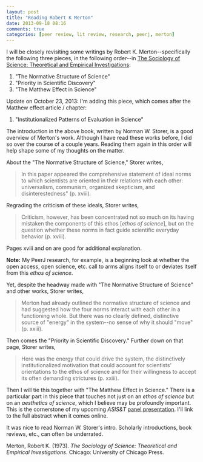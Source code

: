 ```yaml
---
layout: post
title: "Reading Robert K Merton"
date: 2013-09-18 08:16
comments: true
categories: [peer review, lit review, research, peerj, merton]
---
```


I will be closely revisiting some writings by Robert K.
Merton--specifically the following three pieces, in the following
order--in [The Sociology of Science: Theoretical and Empirical
Investigations](http://www.worldcat.org/oclc/817893417):

1. "The Normative Structure of Science"
1. "Priority in Scientific Discovery"
1. "The Matthew Effect in Science"

Update on October 23, 2013: I'm adding this piece, which comes
after the Matthew effect article / chapter:

1. "Institutionalized Patterns of Evaluation in Science"

The introduction in the above book, written by Norman W. Storer,
is a good overview of Merton's work. Although I have read these
works before, I did so over the course of a couple years. Reading
them again in this order will help shape some of my thoughts on
the matter.

About the "The Normative Structure of Science," Storer writes,

> In this paper appeared the comprehensive statement of ideal
> norms to which scientists are oriented in their relations with
> each other: universalism, communism, organized skepticism, and
> disinterestedness" (p. xviii).

Regrading the criticism of these ideals, Storer writes,

> Criticism, however, has been concentrated not so much on its
> having mistaken the components of this ethos [*ethos of
> science*], but on the question whether these norms in fact guide
> scientific everyday behavior (p. xviii).

Pages xviii and on are good for additional explanation.

**Note:** My PeerJ research, for example, is a beginning look at
whether the open access, open science, etc. call to arms aligns
itself to or deviates itself from this *ethos of science*.

Yet, despite the headway made with "The Normative Structure of
Science" and other works, Storer writes,

> Merton had already outlined the normative structure of science
> and had suggested how the four norms interact with each other in
> a functioning whole. But there was no clearly defined,
> distinctive source of "energy" in the system--no sense of why it
> should "move" (p. xxiii).

Then comes the "Priority in Scientific Discovery." Further down on
that page, Storer writes, 

> Here was the energy that could drive the system, the
> distinctively institutionalized motivation that could account
> for scientists' orientations to the ethos of science and for
> their willingness to accept its often demanding strictures (p.
> xxiii).

Then I will tie this together with "The Matthew Effect in
Science." There is a particular part in this piece that touches
not just on an *ethos of science* but on an *aesthetics of
science*, which I believe may be profoundly important. This is the
cornerstone of my upcoming *ASIS&T* [panel
presentation](http://asis.org/asist2013/abstracts/panels/36.html).
I'll link to the full abstract when it comes online.

It was nice to read Norman W. Storer's intro. Scholarly
introductions, book reviews, etc., can often be underrated.

Merton, Robert K. (1973). *The Sociology of Science: Theoretical
and Empirical Investigations*. Chicago: University of Chicago
Press.
